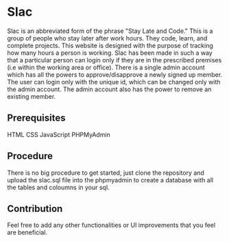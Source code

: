 # Slac
Slac is an abbreviated form of the phrase "Stay Late and Code." This is a group of people who stay later after work hours. They code, learn, and complete projects. This website is designed with the purpose of tracking how many hours a person is working. Slac has been made in such a way that a particular person can login only if they are in the prescribed premises (i.e within the working area or office). There is a single admin account which has all the powers to approve/disapprove a newly signed up member. The user can login only with the unique id, which can be changed only with the admin account. The admin account also has the power to remove an existing member.

## Prerequisites
HTML
CSS
JavaScript
PHPMyAdmin

## Procedure
There is no big procedure to get started, just clone the repository and upload the slac.sql file into the phpmyadmin to create a database with all the tables and coloumns in your sql.

## Contribution
Feel free to add any other functionalities or UI improvements that you feel are beneficial.
